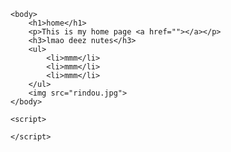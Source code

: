 <html>
    <head>
        <title>les go</title>
    </head>
        
    <body>
        <h1>home</h1>
        <p>This is my home page <a href=""></a></p>
        <h3>lmao deez nutes</h3>
        <ul>
            <li>mmm</li>
            <li>mmm</li>
            <li>mmm</li>
        </ul>
        <img src="rindou.jpg">
    </body>

    <script>

    </script>
</html>
